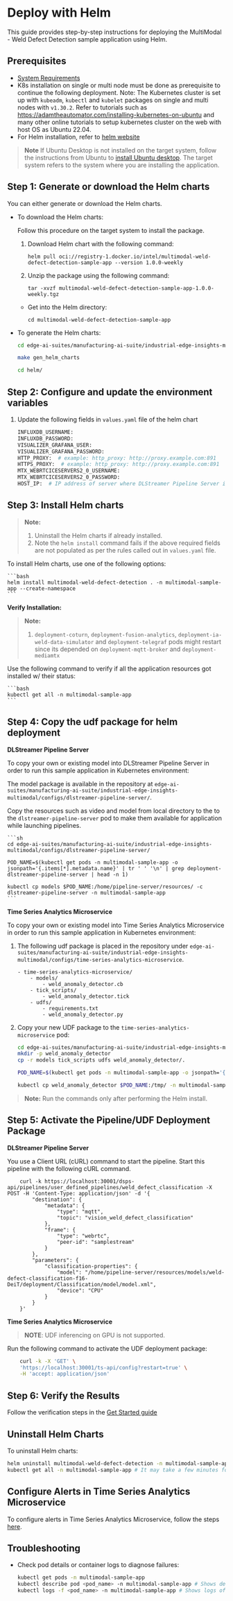 # Deploy with Helm

This guide provides step-by-step instructions for deploying the MultiModal - Weld Defect Detection sample application using Helm.

## Prerequisites

- [System Requirements](system-requirements.md)
-  K8s installation on single or multi node must be done as prerequisite to continue the following deployment. Note: The Kubernetes cluster is set up with `kubeadm`, `kubectl` and `kubelet` packages on single and multi nodes with `v1.30.2`.
  Refer to tutorials such as <https://adamtheautomator.com/installing-kubernetes-on-ubuntu> and many other
  online tutorials to setup kubernetes cluster on the web with host OS as Ubuntu 22.04.
- For Helm installation, refer to [helm website](https://helm.sh/docs/intro/install/)

> **Note**
> If Ubuntu Desktop is not installed on the target system, follow the instructions from Ubuntu to [install Ubuntu desktop](https://ubuntu.com/tutorials/install-ubuntu-desktop). The target system refers to the system where you are installing the application.

## Step 1: Generate or download the Helm charts

You can either generate or download the Helm charts.


- To download the Helm charts:

    Follow this procedure on the target system to install the package.

    1. Download Helm chart with the following command:

        `helm pull oci://registry-1.docker.io/intel/multimodal-weld-defect-detection-sample-app --version 1.0.0-weekly`

    2. Unzip the package using the following command:

        `tar -xvzf multimodal-weld-defect-detection-sample-app-1.0.0-weekly.tgz`

    - Get into the Helm directory:

        `cd multimodal-weld-defect-detection-sample-app`

- To generate the Helm charts:

    ```bash
    cd edge-ai-suites/manufacturing-ai-suite/industrial-edge-insights-multimodal # path relative to git clone folder

    make gen_helm_charts 
    
    cd helm/
    ```

## Step 2: Configure and update the environment variables

1. Update the following fields in `values.yaml` file of the helm chart

    ``` sh
    INFLUXDB_USERNAME: 
    INFLUXDB_PASSWORD: 
    VISUALIZER_GRAFANA_USER: 
    VISUALIZER_GRAFANA_PASSWORD: 
    HTTP_PROXY:  # example: http_proxy: http://proxy.example.com:891
    HTTPS_PROXY:  # example: http_proxy: http://proxy.example.com:891
    MTX_WEBRTCICESERVERS2_0_USERNAME: 
    MTX_WEBRTCICESERVERS2_0_PASSWORD: 
    HOST_IP:  # IP address of server where DLStreamer Pipeline Server is running
    ```

## Step 3: Install Helm charts 

> **Note:**
> 1. Uninstall the Helm charts if already installed.
> 2. Note the `helm install` command fails if the above required fields are not populated
>    as per the rules called out in `values.yaml` file.

To install Helm charts, use one of the following options:

    ```bash
    helm install multimodal-weld-defect-detection . -n multimodal-sample-app --create-namespace
    ```

**Verify Installation:**

> **Note:**
> 1. `deployment-coturn`, `deployment-fusion-analytics`, `deployment-ia-weld-data-simulator` and `deployment-telegraf` pods might restart since its depended on `deployment-mqtt-broker` and `deployment-mediamtx`

Use the following command to verify if all the application resources got installed w/ their status:

    ```bash
    kubectl get all -n multimodal-sample-app
    ```

## Step 4: Copy the udf package for helm deployment

**DLStreamer Pipeline Server**

To copy your own or existing model into DLStreamer Pipeline Server in order to run this sample application in Kubernetes environment:

The model package is available in the repository at `edge-ai-suites/manufacturing-ai-suite/industrial-edge-insights-multimodal/configs/dlstreamer-pipeline-server/`.

Copy the resources such as video and model from local directory to the to the `dlstreamer-pipeline-server` pod to make them available for application while launching pipelines.

    ```sh
    cd edge-ai-suites/manufacturing-ai-suite/industrial-edge-insights-multimodal/configs/dlstreamer-pipeline-server/

    POD_NAME=$(kubectl get pods -n multimodal-sample-app -o jsonpath='{.items[*].metadata.name}' | tr ' ' '\n' | grep deployment-dlstreamer-pipeline-server | head -n 1)

    kubectl cp models $POD_NAME:/home/pipeline-server/resources/ -c dlstreamer-pipeline-server -n multimodal-sample-app
    ```

**Time Series Analytics Microservice**

To copy your own or existing model into Time Series Analytics Microservice in order to run this sample application in Kubernetes environment:

1. The following udf package is placed in the repository under `edge-ai-suites/manufacturing-ai-suite/industrial-edge-insights-multimodal/configs/time-series-analytics-microservice`. 

    ```
    - time-series-analytics-microservice/
        - models/
            - weld_anomaly_detector.cb
        - tick_scripts/
            - weld_anomaly_detector.tick
        - udfs/
            - requirements.txt
            - weld_anomaly_detector.py
    ```

2. Copy your new UDF package to the `time-series-analytics-microservice` pod:
    ```sh
    cd edge-ai-suites/manufacturing-ai-suite/industrial-edge-insights-multimodal/configs/time-series-analytics-microservice # path relative to git clone folder
    mkdir -p weld_anomaly_detector
    cp -r models tick_scripts udfs weld_anomaly_detector/.

    POD_NAME=$(kubectl get pods -n multimodal-sample-app -o jsonpath='{.items[*].metadata.name}' | tr ' ' '\n' | grep deployment-time-series-analytics-microservice | head -n 1)

    kubectl cp weld_anomaly_detector $POD_NAME:/tmp/ -n multimodal-sample-app
    ```

> **Note:**
> Run the commands only after performing the Helm install.

## Step 5: Activate the Pipeline/UDF Deployment Package


**DLStreamer Pipeline Server**

You use a Client URL (cURL) command to start the pipeline. Start this pipeline with the following cURL command.

        curl -k https://localhost:30001/dsps-api/pipelines/user_defined_pipelines/weld_defect_classification -X POST -H 'Content-Type: application/json' -d '{
            "destination": {
                "metadata": {
                    "type": "mqtt",
                    "topic": "vision_weld_defect_classification"
                },
                "frame": {
                    "type": "webrtc",
                    "peer-id": "samplestream"
                }
            },
            "parameters": {
                "classification-properties": {
                    "model": "/home/pipeline-server/resources/models/weld-defect-classification-f16-DeiT/deployment/Classification/model/model.xml",
                    "device": "CPU"
                }
            }
        }'

**Time Series Analytics Microservice**

> **NOTE**: UDF inferencing on GPU is not supported.

Run the following command to activate the UDF deployment package:

```sh
    curl -k -X 'GET' \
    'https://localhost:30001/ts-api/config?restart=true' \
    -H 'accept: application/json'
```

## Step 6: Verify the Results

Follow the verification steps in the [Get Started guide](get-started.md#verify-the-weld-defect-detection-results)

## Uninstall Helm Charts

To uninstall Helm charts:

```sh
helm uninstall multimodal-weld-defect-detection -n multimodal-sample-app
kubectl get all -n multimodal-sample-app # It may take a few minutes for all application resources to be cleaned up.
```

## Configure Alerts in Time Series Analytics Microservice

To configure alerts in Time Series Analytics Microservice, follow the steps [here](./how-to-configure-alerts.md#helm-deployment).

## Troubleshooting

- Check pod details or container logs to diagnose failures:
    ```sh
    kubectl get pods -n multimodal-sample-app
    kubectl describe pod <pod_name> -n multimodal-sample-app # Shows details of the pod
    kubectl logs -f <pod_name> -n multimodal-sample-app # Shows logs of the container in the pod
    ```
